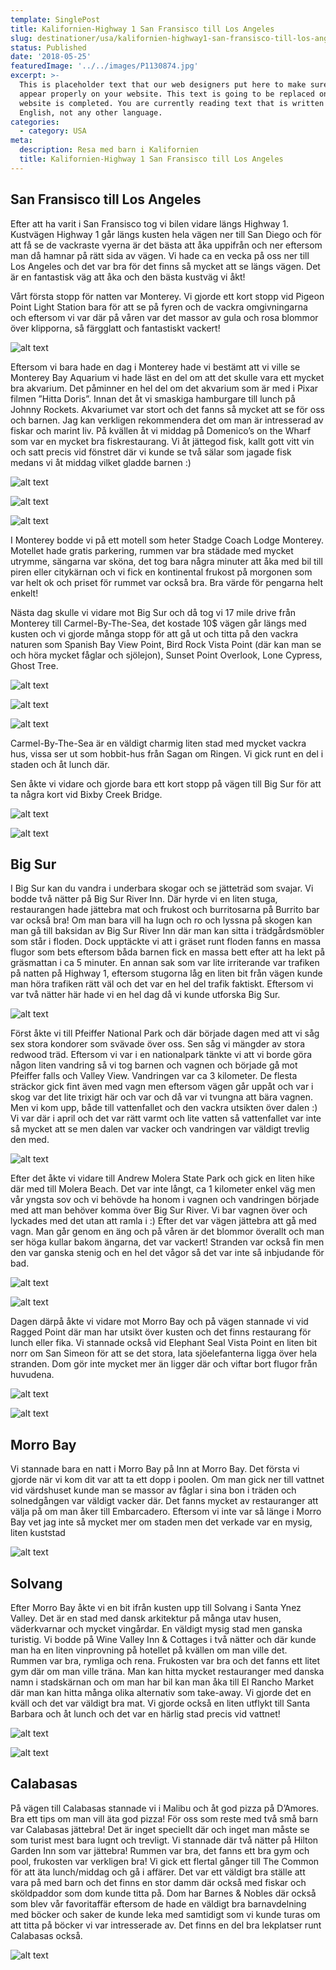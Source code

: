 ```yaml
---
template: SinglePost
title: Kalifornien-Highway 1 San Fransisco till Los Angeles
slug: destinationer/usa/kalifornien-highway1-san-fransisco-till-los-angeles
status: Published
date: '2018-05-25'
featuredImage: '../../images/P1130874.jpg'
excerpt: >-
  This is placeholder text that our web designers put here to make sure words
  appear properly on your website. This text is going to be replaced once the
  website is completed. You are currently reading text that is written in
  English, not any other language.
categories:
  - category: USA
meta:
  description: Resa med barn i Kalifornien
  title: Kalifornien-Highway 1 San Fransisco till Los Angeles
---
```

## San Fransisco till Los Angeles

Efter att ha varit i San Fransisco tog vi bilen vidare längs Highway 1. Kustvägen Highway 1 går längs kusten hela vägen ner till San Diego och för att få se de vackraste vyerna är det bästa att åka uppifrån och ner eftersom man då hamnar på rätt sida av vägen. Vi hade ca en vecka på oss ner till Los Angeles och det var bra för det finns så mycket att se längs vägen. Det är en fantastisk väg att åka och den bästa kustväg vi åkt!

Vårt första stopp för natten var Monterey. Vi gjorde ett kort stopp vid Pigeon Point Light Station bara för att se på fyren och de vackra omgivningarna och eftersom vi var där på våren var det massor av gula och rosa blommor över klipporna, så färgglatt och fantastiskt vackert!

![alt text](/images/P1130738.jpg "Pigeon Point Light Station")

Eftersom vi bara hade en dag i Monterey hade vi bestämt att vi ville se Monterey Bay Aquarium vi hade läst en del om att det skulle vara ett mycket bra akvarium. Det påminner en hel del om det akvarium som är med i Pixar filmen ”Hitta Doris”. Innan det åt vi smaskiga hamburgare till lunch på Johnny Rockets. Akvariumet var stort och det fanns så mycket att se för oss och barnen. Jag kan verkligen rekommendera det om man är intresserad av fiskar och marint liv. På kvällen åt vi middag på Domenico’s on the Wharf som var en mycket bra fiskrestaurang. Vi åt jättegod fisk, kallt gott vitt vin och satt precis vid fönstret där vi kunde se två sälar som jagade fisk medans vi åt middag vilket gladde barnen :)

![alt text](/images/P1130761.jpg "Maneter på Monterey Bay Aquarium")

![alt text](/images/P1130767.jpg "Maneter på Monterey Bay Aquarium")

![alt text](/images/P1130778.jpg "Akvarium på Monterey Bay Aquarium")

I Monterey bodde vi på ett motell som heter Stadge Coach Lodge Monterey. Motellet hade gratis parkering, rummen var bra städade med mycket utrymme, sängarna var sköna, det tog bara några minuter att åka med bil till piren eller citykärnan och vi fick en kontinental frukost på morgonen som var helt ok och priset för rummet var också bra. Bra värde för pengarna helt enkelt!

Nästa dag skulle vi vidare mot Big Sur och då tog vi 17 mile drive från Monterey till Carmel-By-The-Sea, det kostade 10$ vägen går längs med kusten och vi gjorde många stopp för att gå ut och titta på den vackra naturen som Spanish Bay View Point, Bird Rock Vista Point (där kan man se och höra mycket fåglar och sjölejon), Sunset Point Overlook, Lone Cypress, Ghost Tree.

![alt text](/images/P1130803.jpg "Bird Rock Vista Point på 17 mile drive")

![alt text](/images/P1130829.jpg "Lone Cypress på 17 mile drive")

![alt text](/images/P1130843.jpg "Ghost Tree på 17 mile drive")

Carmel-By-The-Sea är en väldigt charmig liten stad med mycket vackra hus, vissa ser ut som hobbit-hus från Sagan om Ringen. Vi gick runt en del i staden och åt lunch där.

Sen åkte vi vidare och gjorde bara ett kort stopp på vägen till Big Sur för att ta några kort vid Bixby Creek Bridge.

![alt text](/images/P1130874.jpg "Vy längs kust sträckan")

![alt text](/images/P1130875.jpg "Bixby Creek Bridge")

## Big Sur

I Big Sur kan du vandra i underbara skogar och se jätteträd som svajar. Vi bodde två nätter på Big Sur River Inn. Där hyrde vi en liten stuga, restaurangen hade jättebra mat och frukost och burritosarna på Burrito bar var också bra! Om man bara vill ha lugn och ro och lyssna på skogen kan man gå till baksidan av Big Sur River Inn där man kan sitta i trädgårdsmöbler som står i floden. Dock upptäckte vi att i gräset runt floden fanns en massa flugor som bets eftersom båda barnen fick en massa bett efter att ha lekt på gräsmattan i ca 5 minuter. En annan sak som var lite irriterande var trafiken på natten på Highway 1, eftersom stugorna låg en liten bit från vägen kunde man höra trafiken rätt väl och det var en hel del trafik faktiskt. Eftersom vi var två nätter här hade vi en hel dag då vi kunde utforska Big Sur.

![alt text](/images/P1130991.jpg "Big Sur River Inn")

Först åkte vi till Pfeiffer National Park och där började dagen med att vi såg sex stora kondorer som svävade över oss. Sen såg vi mängder av stora redwood träd. Eftersom vi var i en nationalpark tänkte vi att vi borde göra någon liten vandring så vi tog barnen och vagnen och började gå mot Pfeiffer falls och Valley View. Vandringen var ca 3 kilometer. De flesta sträckor gick fint även med vagn men eftersom vägen går uppåt och var i skog var det lite trixigt här och var och då var vi tvungna att bära vagnen. Men vi kom upp, både till vattenfallet och den vackra utsikten över dalen :) Vi var där i april och det var rätt varmt och lite vatten så vattenfallet var inte så mycket att se men dalen var vacker och vandringen var väldigt trevlig den med.

![alt text](/images/P1130895.jpg "Kondorer som svävar över Pfeiffer Nationa Park")

Efter det åkte vi vidare till Andrew Molera State Park och gick en liten hike där med till Molera Beach. Det var inte långt, ca 1 kilometer enkel väg men vår yngsta sov och vi behövde ha honom i vagnen och vandringen började med att man behöver komma över Big Sur River. Vi bar vagnen över och lyckades med det utan att ramla i :) Efter det var vägen jättebra att gå med vagn. Man går genom en äng och på våren är det blommor överallt och man ser höga kullar bakom ängarna, det var vackert! Stranden var också fin men den var ganska stenig och en hel det vågor så det var inte så inbjudande för bad.

![alt text](/images/P1130943.jpg "Molera Beach i Big Sur")

![alt text](/images/P1130973.jpg "Blomsteräng i Andrew Molera State Park")

Dagen därpå åkte vi vidare mot Morro Bay och på vägen stannade vi vid Ragged Point där man har utsikt över kusten och det finns restaurang för lunch eller fika. Vi stannade också vid Elephant Seal Vista Point en liten bit norr om San Simeon för att se det stora, lata sjöelefanterna ligga över hela stranden. Dom gör inte mycket mer än ligger där och viftar bort flugor från huvudena.

![alt text](/images/P1140045.jpg "Ragged Point")

![alt text](/images/P1140086.jpg "Sjöelefanter vid Elephant Seal Vista Point")

## Morro Bay

Vi stannade bara en natt i Morro Bay på Inn at Morro Bay. Det första vi gjorde när vi kom dit var att ta ett dopp i poolen. Om man gick ner till vattnet vid värdshuset kunde man se massor av fåglar i sina bon i träden och solnedgången var väldigt vacker där. Det fanns mycket av restauranger att välja på om man åker till Embarcadero. Eftersom vi inte var så länge i Morro Bay vet jag inte så mycket mer om staden men det verkade var en mysig, liten kuststad

![alt text](/images/P1140110.jpg "Morro Bay")

## Solvang

Efter Morro Bay åkte vi en bit ifrån kusten upp till Solvang i Santa Ynez Valley. Det är en stad med dansk arkitektur på många utav husen, väderkvarnar och mycket vingårdar. En väldigt mysig stad men ganska turistig. Vi bodde på Wine Valley Inn & Cottages i två nätter och där kunde man ha en liten vinprovning på hotellet på kvällen om man ville det. Rummen var bra, rymliga och rena. Frukosten var bra och det fanns ett litet gym där om man ville träna. Man kan hitta mycket restauranger med danska namn i stadskärnan och om man har bil kan man åka till El Rancho Market där man kan hitta många olika alternativ som take-away. Vi gjorde det en kväll och det var väldigt bra mat. Vi gjorde också en liten utflykt till Santa Barbara och åt lunch och det var en härlig stad precis vid vattnet!

![alt text](/images/P1140131.jpg "Väderkvarn i Solvang")

![alt text](/images/P1140139.jpg "Santa Barbara")

## Calabasas

På vägen till Calabasas stannade vi i Malibu och åt god pizza på D’Amores. Bra ett tips om man vill äta god pizza!
För oss som reste med två små barn var Calabasas jättebra! Det är inget speciellt där och inget man måste se som turist mest bara lugnt och trevligt. Vi stannade där två nätter på Hilton Garden Inn som var jättebra! Rummen var bra, det fanns ett bra gym och pool, frukosten var verkligen bra! Vi gick ett flertal gånger till The Common för att äta lunch/middag och gå i affärer. Det var ett väldigt bra ställe att vara på med barn och det finns en stor damm där också med fiskar och sköldpaddor som dom kunde titta på. Dom har Barnes & Nobles där också som blev vår favoritaffär eftersom de hade en väldigt bra barnavdelning med böcker och saker de kunde leka med samtidigt som vi kunde turas om att titta på böcker vi var intresserade av. Det finns en del bra lekplatser runt Calabasas också.

![alt text](/images/20150421_144157.jpg "Sköldpaddor i Calabasas")
